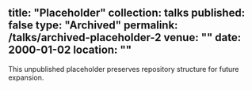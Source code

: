 title: "Placeholder"
collection: talks
published: false
type: "Archived"
permalink: /talks/archived-placeholder-2
venue: ""
date: 2000-01-02
location: ""
---

This unpublished placeholder preserves repository structure for future expansion.
